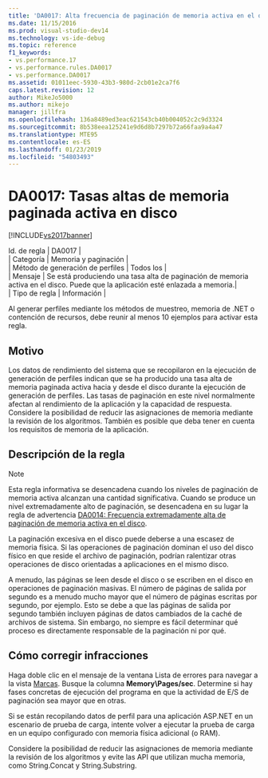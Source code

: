```yaml
---
title: 'DA0017: Alta frecuencia de paginación de memoria activa en el disco | Microsoft Docs'
ms.date: 11/15/2016
ms.prod: visual-studio-dev14
ms.technology: vs-ide-debug
ms.topic: reference
f1_keywords:
- vs.performance.17
- vs.performance.rules.DA0017
- vs.performance.DA0017
ms.assetid: 01011eec-5930-43b3-980d-2cb01e2ca7f6
caps.latest.revision: 12
author: MikeJo5000
ms.author: mikejo
manager: jillfra
ms.openlocfilehash: 136a8489ed3eac621543cb40b004052c2c9d3324
ms.sourcegitcommit: 8b538eea125241e9d6d8b7297b72a66faa9a4a47
ms.translationtype: MTE95
ms.contentlocale: es-ES
ms.lasthandoff: 01/23/2019
ms.locfileid: "54803493"
---
```

# <a name="da0017-high-rates-of-paging-active-memory-to-disk"></a>DA0017: Tasas altas de memoria paginada activa en disco
[!INCLUDE[vs2017banner](../includes/vs2017banner.md)]

Id. de regla | DA0017 |  
| Categoría | Memoria y paginación |  
| Método de generación de perfiles | Todos los |  
| Mensaje | Se está produciendo una tasa alta de paginación de memoria activa en el disco. Puede que la aplicación esté enlazada a memoria.|  
| Tipo de regla | Información |  
  
 Al generar perfiles mediante los métodos de muestreo, memoria de .NET o contención de recursos, debe reunir al menos 10 ejemplos para activar esta regla.  
  
## <a name="cause"></a>Motivo  
 Los datos de rendimiento del sistema que se recopilaron en la ejecución de generación de perfiles indican que se ha producido una tasa alta de memoria paginada activa hacia y desde el disco durante la ejecución de generación de perfiles. Las tasas de paginación en este nivel normalmente afectan al rendimiento de la aplicación y la capacidad de respuesta. Considere la posibilidad de reducir las asignaciones de memoria mediante la revisión de los algoritmos. También es posible que deba tener en cuenta los requisitos de memoria de la aplicación.  
  
## <a name="rule-description"></a>Descripción de la regla  
  
> [!NOTE]
>  Esta regla informativa se desencadena cuando los niveles de paginación de memoria activa alcanzan una cantidad significativa. Cuando se produce un nivel extremadamente alto de paginación, se desencadena en su lugar la regla de advertencia [DA0014: Frecuencia extremadamente alta de paginación de memoria activa en el disco](../profiling/da0014-extremely-high-rates-of-paging-active-memory-to-disk.md).  
  
 La paginación excesiva en el disco puede deberse a una escasez de memoria física. Si las operaciones de paginación dominan el uso del disco físico en que reside el archivo de paginación, podrían ralentizar otras operaciones de disco orientadas a aplicaciones en el mismo disco.  
  
 A menudo, las páginas se leen desde el disco o se escriben en el disco en operaciones de paginación masivas. El número de páginas de salida por segundo es a menudo mucho mayor que el número de páginas escritas por segundo, por ejemplo. Esto se debe a que las páginas de salida por segundo también incluyen páginas de datos cambiados de la caché de archivos de sistema. Sin embargo, no siempre es fácil determinar qué proceso es directamente responsable de la paginación ni por qué.  
  
## <a name="how-to-fix-violations"></a>Cómo corregir infracciones  
 Haga doble clic en el mensaje de la ventana Lista de errores para navegar a la vista [Marcas](../profiling/marks-view.md). Busque la columna **Memory\Pages/sec**. Determine si hay fases concretas de ejecución del programa en que la actividad de E/S de paginación sea mayor que en otras.  
  
 Si se están recopilando datos de perfil para una aplicación ASP.NET en un escenario de prueba de carga, intente volver a ejecutar la prueba de carga en un equipo configurado con memoria física adicional (o RAM).  
  
 Considere la posibilidad de reducir las asignaciones de memoria mediante la revisión de los algoritmos y evite las API que utilizan mucha memoria, como String.Concat y String.Substring.
